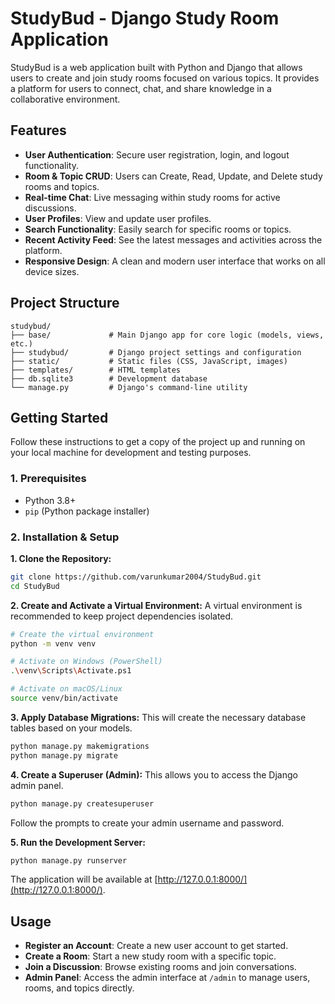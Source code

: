 # StudyBud - Django Study Room Application

StudyBud is a web application built with Python and Django that allows users to create and join study rooms focused on various topics. It provides a platform for users to connect, chat, and share knowledge in a collaborative environment.

## Features

  * **User Authentication**: Secure user registration, login, and logout functionality.
  * **Room & Topic CRUD**: Users can Create, Read, Update, and Delete study rooms and topics.
  * **Real-time Chat**: Live messaging within study rooms for active discussions.
  * **User Profiles**: View and update user profiles.
  * **Search Functionality**: Easily search for specific rooms or topics.
  * **Recent Activity Feed**: See the latest messages and activities across the platform.
  * **Responsive Design**: A clean and modern user interface that works on all device sizes.

## Project Structure

```
studybud/
├── base/             # Main Django app for core logic (models, views, etc.)
├── studybud/         # Django project settings and configuration
├── static/           # Static files (CSS, JavaScript, images)
├── templates/        # HTML templates
├── db.sqlite3        # Development database
└── manage.py         # Django's command-line utility
```

## Getting Started

Follow these instructions to get a copy of the project up and running on your local machine for development and testing purposes.

### 1\. Prerequisites

  * Python 3.8+
  * `pip` (Python package installer)

### 2\. Installation & Setup

**1. Clone the Repository:**

```bash
git clone https://github.com/varunkumar2004/StudyBud.git
cd StudyBud
```

**2. Create and Activate a Virtual Environment:**
A virtual environment is recommended to keep project dependencies isolated.

```bash
# Create the virtual environment
python -m venv venv

# Activate on Windows (PowerShell)
.\venv\Scripts\Activate.ps1

# Activate on macOS/Linux
source venv/bin/activate
```

**3. Apply Database Migrations:**
This will create the necessary database tables based on your models.

```bash
python manage.py makemigrations
python manage.py migrate
```

**4. Create a Superuser (Admin):**
This allows you to access the Django admin panel.

```bash
python manage.py createsuperuser
```

Follow the prompts to create your admin username and password.

**5. Run the Development Server:**

```bash
python manage.py runserver
```

The application will be available at [http://127.0.0.1:8000/](http://127.0.0.1:8000/).

## Usage

  * **Register an Account**: Create a new user account to get started.
  * **Create a Room**: Start a new study room with a specific topic.
  * **Join a Discussion**: Browse existing rooms and join conversations.
  * **Admin Panel**: Access the admin interface at `/admin` to manage users, rooms, and topics directly.
